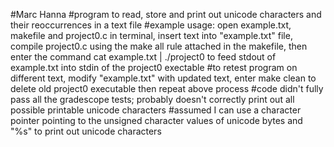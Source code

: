 #Marc Hanna
#program to read, store and print out unicode characters and their reoccurrences in a text file
#example usage: open example.txt, makefile and project0.c in terminal, insert text into "example.txt" file, compile project0.c using the make all rule attached in the makefile, then enter the command cat example.txt | ./project0 to feed stdout of example.txt into stdin of the project0 exectable 
#to retest program on different text, modify "example.txt" with updated text, enter make clean to delete old project0 executable then repeat above process
#code didn't fully pass all the gradescope tests; probably doesn't correctly print out all possible printable unicode characters
#assumed I can use a character pointer pointing to the unsigned character values of unicode bytes and "%s" to print out unicode characters
